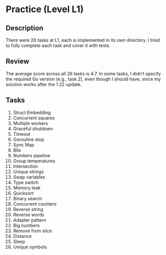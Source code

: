 # Practice (Level L1)

## Description

There were 26 tasks at L1, each is implemented in its own directory. I tried to fully complete each task and cover it with tests.

## Review

The average score across all 26 tasks is 4.7. In some tasks, I didn’t specify the required Go version (e.g., task 2), even though I should have, since my solution works after the 1.22 update.

## Tasks

1. Struct Embedding
2. Concurrent squares
3. Multiple workers
4. Graceful shutdown
5. Timeout
6. Goroutine stop
7. Sync Map
8. Bits
9. Numbers pipeline
10. Group temperatures
11. Intersection
12. Unique strings
13. Swap variables
14. Type switch
15. Memory leak
16. Quicksort
17. Binary search
18. Concurrent counters
19. Reverse string
20. Reverse words
21. Adapter pattern
22. Big numbers
23. Remove from slice
24. Distance
25. Sleep
26. Unique symbols